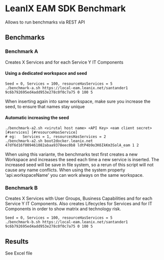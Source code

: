 # LeanIX EAM SDK Benchmark

Allows to run benchmarks via REST API

## Benchmarks

### Benchmark A

Creates X Services and for each Service Y IT Components

#### Using a dedicated workspace and seed
	Seed = 0, Services = 100, resourceHasServices = 5
	./benchmark-a.sh https://local-eam.leanix.net/santander1 9c6b792695ed4add953e278c0f0c7a75 0 100 5

When inserting again into same workspace, make sure you increase the seed, to ensure that names stay unique

#### Automatic increasing the seed
	./benchmark-a2.sh <virutal host name> <API Key> <eam client secret> [#services] [#resourceHasService]
	# eg:	Services = 1, resourcesHasServices = 2
	./benchmark-a2.sh boot2docker.leanix.net 47df6d16f009461082abaa9378eec0b8 ldtP4b9o3K6IkKm3SolA_eam 1 2
When using this variante, the benchmarks test first creates a new Workspace and increases the seed each time a new service is inserted. The increased seed will be save in file system, so a rerun of this script will not cause any name conflicts. When using the system property 'api.workspaceName' you can work always on the same workspace.

### Benchmark B

Creates X Services with User Groups, Business Capabilities and for each Service Y IT Components. Also creates
Lifecycles for Services and for IT Components in order to show matrix and technology risk.

	Seed = 0, Services = 100, resourceHasServices = 5
	./benchmark-b.sh https://local-eam.leanix.net/santander1 9c6b792695ed4add953e278c0f0c7a75 0 100 5

## Results

See Excel file
